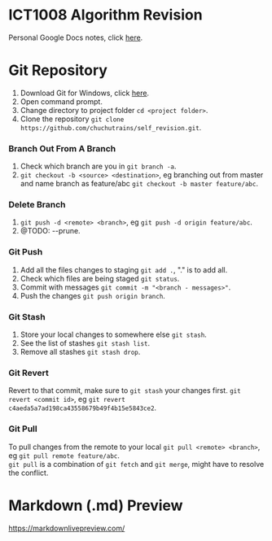 # ICT1008 Algorithm Revision

Personal Google Docs notes, click [here](https://docs.google.com/document/d/1jHo6pdvPq40JYFj7vGQz_DkDH__BKGhOP9z6V3x3l9s/edit?usp=sharing).

# Git Repository
1. Download Git for Windows, click [here](https://git-scm.com/download/win).
2. Open command prompt.
3. Change directory to project folder `cd <project folder>`.
4. Clone the repository `git clone https://github.com/chuchutrains/self_revision.git`.

### Branch Out From A Branch
1. Check which branch are you in `git branch -a`.
2. `git checkout -b <source> <destination>`, eg branching out from master and name branch as feature/abc `git checkout -b master feature/abc`.

### Delete Branch
1. `git push -d <remote> <branch>`, eg `git push -d origin feature/abc`.
2. @TODO: --prune.

### Git Push
1. Add all the files changes to staging `git add .`, "." is to add all.
2. Check which files are being staged `git status`.
3. Commit with messages `git commit -m "<branch - messages>"`.
4. Push the changes `git push origin branch`.

### Git Stash
1. Store your local changes to somewhere else `git stash`.
2. See the list of stashes `git stash list`.
3. Remove all stashes `git stash drop`.

### Git Revert
Revert to that commit, make sure to `git stash` your changes first. `git revert <commit id>`, eg `git revert c4aeda5a7ad198ca43558679b49f4b15e5843ce2`.

### Git Pull
To pull changes from the remote to your local `git pull <remote> <branch>`, eg `git pull remote feature/abc`.\
`git pull` is a combination of `git fetch` and `git merge`, might have to resolve the conflict.

# Markdown (.md) Preview
https://markdownlivepreview.com/